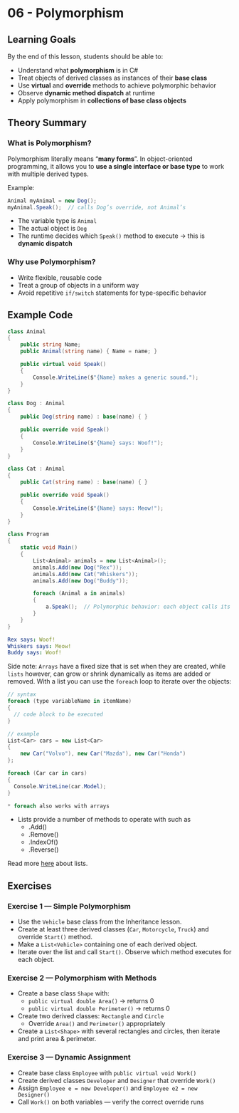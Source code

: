 # 06 - Polymorphism

## Learning Goals

By the end of this lesson, students should be able to:
- Understand what **polymorphism** is in C#
- Treat objects of derived classes as instances of their **base class**
- Use **virtual** and **override** methods to achieve polymorphic behavior
- Observe **dynamic method dispatch** at runtime
- Apply polymorphism in **collections of base class objects**

## Theory Summary
### What is Polymorphism?

Polymorphism literally means “**many forms**”.
In object-oriented programming, it allows you to **use a single interface or base type** to work with multiple derived types.

Example:

```csharp
Animal myAnimal = new Dog();
myAnimal.Speak();  // calls Dog’s override, not Animal’s
```

- The variable type is `Animal`
- The actual object is `Dog`
- The runtime decides which `Speak()` method to execute → this is **dynamic dispatch**

### Why use Polymorphism?

- Write flexible, reusable code
- Treat a group of objects in a uniform way
- Avoid repetitive `if/switch` statements for type-specific behavior

## Example Code
```csharp
class Animal
{
    public string Name;
    public Animal(string name) { Name = name; }

    public virtual void Speak()
    {
        Console.WriteLine($"{Name} makes a generic sound.");
    }
}

class Dog : Animal
{
    public Dog(string name) : base(name) { }

    public override void Speak()
    {
        Console.WriteLine($"{Name} says: Woof!");
    }
}

class Cat : Animal
{
    public Cat(string name) : base(name) { }

    public override void Speak()
    {
        Console.WriteLine($"{Name} says: Meow!");
    }
}

class Program
{
    static void Main()
    {
        List<Animal> animals = new List<Animal>();
        animals.Add(new Dog("Rex"));
        animals.Add(new Cat("Whiskers"));
        animals.Add(new Dog("Buddy"));

        foreach (Animal a in animals)
        {
            a.Speak();  // Polymorphic behavior: each object calls its own override
        }
    }
}
```

```yaml
Rex says: Woof!
Whiskers says: Meow!
Buddy says: Woof!
```

Side note: `Arrays` have a fixed size that is set when they are created, while `lists` however, can grow or shrink dynamically as items are added or removed.
With a list you can use the `foreach` loop to iterate over the objects:

```csharp
// syntax
foreach (type variableName in itemName)
{
  // code block to be executed
}

// example
List<Car> cars = new List<Car> 
{
    new Car("Volvo"), new Car("Mazda"), new Car("Honda")
};

foreach (Car car in cars) 
{
  Console.WriteLine(car.Model);
}

* foreach also works with arrays
```

- Lists provide a number of methods to operate with such as
  - .Add()
  - .Remove()
  - .IndexOf()
  - .Reverse()

Read more [here](https://learn.microsoft.com/en-us/dotnet/api/system.collections.generic.list-1?view=net-9.0) about lists.

## Exercises

### Exercise 1 — Simple Polymorphism

- Use the `Vehicle` base class from the Inheritance lesson.
- Create at least three derived classes (`Car`, `Motorcycle`, `Truck`) and override `Start()` method.
- Make a `List<Vehicle>` containing one of each derived object.
- Iterate over the list and call `Start()`. Observe which method executes for each object.

### Exercise 2 — Polymorphism with Methods

- Create a base class `Shape` with:
  - `public virtual double Area()` → returns 0
  - `public virtual double Perimeter()` → returns 0
- Create two derived classes: `Rectangle` and `Circle`
  - Override `Area()` and `Perimeter()` appropriately
- Create a `List<Shape>` with several rectangles and circles, then iterate and print area & perimeter.

### Exercise 3 — Dynamic Assignment

- Create base class `Employee` with `public virtual void Work()`
- Create derived classes `Developer` and `Designer` that override `Work()`
- Assign `Employee e = new Developer()` and `Employee e2 = new Designer()`
- Call `Work()` on both variables — verify the correct override runs